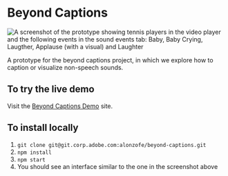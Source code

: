 # Beyond Captions

![A screenshot of the prototype showing tennis players in the video player and the following events in the sound events tab: Baby, Baby Crying, Laugther, Applause (with a visual) and Laughter](https://git.corp.adobe.com/alonzofe/beyond-captions/blob/main/Screenshot.png?raw=true)

A prototype for the beyond captions project, in which we explore how to caption or visualize non-speech sounds.

## To try the live demo

Visit the [Beyond Captions Demo](https://git.corp.adobe.com/pages/alonzofe/beyond-captions/) site.

## To install locally

1. `git clone git@git.corp.adobe.com:alonzofe/beyond-captions.git`
1. `npm install`
1. `npm start`
1. You should see an interface similar to the one in the screenshot above
